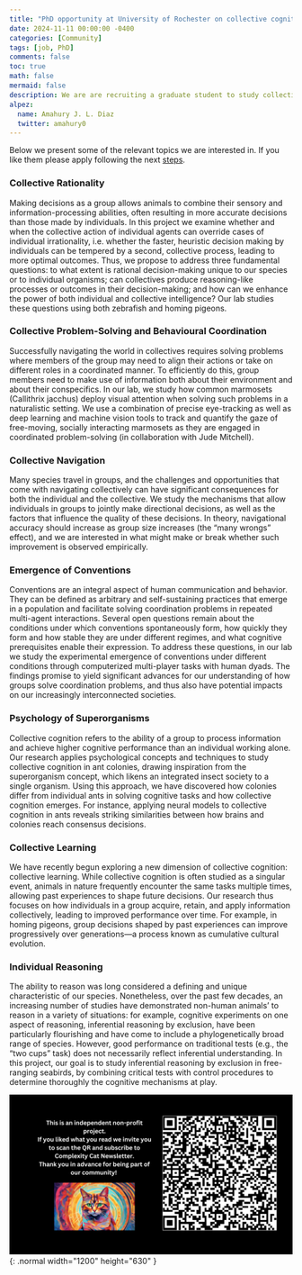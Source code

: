 ```yaml
---
title: "PhD opportunity at University of Rochester on collective cognition"
date: 2024-11-11 00:00:00 -0400
categories: [Community]
tags: [job, PhD]
comments: false
toc: true
math: false
mermaid: false
description: We are are recruiting a graduate student to study collective cognition in homing pigeons at University of Rochester NY.
alpez:
  name: Amahury J. L. Diaz
  twitter: amahury0
---
```

Below we present some of the relevant topics we are interested in. If you like them please apply following the next [steps](https://www.sas.rochester.edu/bcs/graduate/admission.html).

### Collective Rationality
Making decisions as a group allows animals to combine their sensory and information-processing abilities, often resulting in more accurate decisions than those made by individuals. In this project we examine whether and when the collective action of individual agents can override cases of individual irrationality, i.e. whether the faster, heuristic decision making by individuals can be tempered by a second, collective process, leading to more optimal outcomes. Thus, we propose to address three fundamental questions: to what extent is rational decision-making unique to our species or to individual organisms; can collectives produce reasoning-like processes or outcomes in their decision-making; and how can we enhance the power of both individual and collective intelligence? Our lab studies these questions using both zebrafish and homing pigeons.

### Collective Problem-Solving and Behavioural Coordination
Successfully navigating the world in collectives requires solving problems where members of the group may need to align their actions or take on different roles in a coordinated manner. To efficiently do this, group members need to make use of information both about their environment and about their conspecifics. In our lab, we study how common marmosets (Callithrix jacchus) deploy visual attention when solving such problems in a naturalistic setting. We use a combination of precise eye-tracking as well as deep learning and machine vision tools to track and quantify the gaze of free-moving, socially interacting marmosets as they are engaged in coordinated problem-solving (in collaboration with Jude Mitchell).

### Collective Navigation
Many species travel in groups, and the challenges and opportunities that come with navigating collectively can have significant consequences for both the individual and the collective. We study the mechanisms that allow individuals in groups to jointly make directional decisions, as well as the factors that influence the quality of these decisions. In theory, navigational accuracy should increase as group size increases (the “many wrongs” effect), and we are interested in what might make or break whether such improvement is observed empirically.

### Emergence of Conventions
Conventions are an integral aspect of human communication and behavior. They can be defined as arbitrary and self-sustaining practices that emerge in a population and facilitate solving coordination problems in repeated multi-agent interactions. Several open questions remain about the conditions under which conventions spontaneously form, how quickly they form and how stable they are under different regimes, and what cognitive prerequisites enable their expression. To address these questions, in our lab we study the experimental emergence of conventions under different conditions through computerized multi-player tasks with human dyads. The findings promise to yield significant advances for our understanding of how groups solve coordination problems, and thus also have potential impacts on our increasingly interconnected societies.

### Psychology of Superorganisms
Collective cognition refers to the ability of a group to process information and achieve higher cognitive performance than an individual working alone. Our research applies psychological concepts and techniques to study collective cognition in ant colonies, drawing inspiration from the superorganism concept, which likens an integrated insect society to a single organism. Using this approach, we have discovered how colonies differ from individual ants in solving cognitive tasks and how collective cognition emerges. For instance, applying neural models to collective cognition in ants reveals striking similarities between how brains and colonies reach consensus decisions.

### Collective Learning
We have recently begun exploring a new dimension of collective cognition: collective learning. While collective cognition is often studied as a singular event, animals in nature frequently encounter the same tasks multiple times, allowing past experiences to shape future decisions. Our research thus focuses on how individuals in a group acquire, retain, and apply information collectively, leading to improved performance over time. For example, in homing pigeons, group decisions shaped by past experiences can improve progressively over generations—a process known as cumulative cultural evolution.

### Individual Reasoning
The ability to reason was long considered a defining and unique characteristic of our species. Nonetheless, over the past few decades, an increasing number of studies have demonstrated non-human animals’ to reason in a variety of situations: for example, cognitive experiments on one aspect of reasoning, inferential reasoning by exclusion, have been particularly flourishing and have come to include a phylogenetically broad range of species. However, good performance on traditional tests (e.g., the “two cups” task) does not necessarily reflect inferential understanding. In this project, our goal is to study inferential reasoning by exclusion in free-ranging seabirds, by combining critical tests with control procedures to determine thoroughly the cognitive mechanisms at play.

![Desktop View](/assets/img/fix/complexity-cat-newsletter.png){: .normal width="1200" height="630" }
